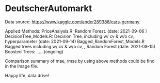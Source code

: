 # DeutscherAutomarkt

Data source: https://www.kaggle.com/ander289386/cars-germany.

Applied Methods: 
PriceAnalysis.R: Random Forest. (date: 2021-09-06 )
DecisionTree_Models.R: Decision Tree, including w/ cv & w/o cv, hyperparameter (date: 2021-09-14)
Bagged_RandomForest_Models.R Bagged trees including w/ cv & w/o cv, , Random Forest (date: 2021-09-15)
Boosted Trees: ......(ongoing) 

Comparison summary of mae, rmse by using above methods could be find in the Image file.

Happy life, data drive!
